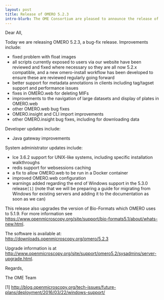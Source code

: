 ```yaml
---
layout: post
title: Release of OMERO 5.2.3
intro-blurb: The OME Consortium are pleased to announce the release of OMERO 5.2.3
---
```

Dear All,

Today we are releasing OMERO 5.2.3, a bug-fix release. Improvements include:

-  fixed problem with float images
-  all scripts currently exposed to users via our website have been reviewed and fixed where necessary so they are all now 5.2.x compatible, and a new omero-install workflow has been developed to ensure these are reviewed regularly going forward
-  better support for metadata annotations in clients including tag/tagset support and performance issues
-  fixes in OMERO.web for deleting MIFs
-  improvements to the navigation of large datasets and display of plates in OMERO.web
-  other OMERO.web bug fixes
-  OMERO.insight and CLI import improvements
-  other OMERO.insight bug fixes, including for downloading data

Developer updates include:
 
-  Java gateway improvements

System administrator updates include:
 
-  Ice 3.6.2 support for UNIX-like systems, including specific installation walkthroughs
-  redis support for websessions caching
-  a fix to allow OMERO.web to be run in a Docker container
-  improved OMERO.web configuration
-  warnings added regarding the end of Windows support in the 5.3.0 release`[1]` (note that we will be preparing a guide for migrating from Windows for existing servers and adding it to the documentation as soon as we can)

This release also upgrades the version of Bio-Formats which OMERO uses to
5.1.9. For more information see https://www.openmicroscopy.org/site/support/bio-formats5.1/about/whats-new.html.

The software is available at:
http://downloads.openmicroscopy.org/omero/5.2.3

Upgrade information is at http://www.openmicroscopy.org/site/support/omero5.2/sysadmins/server-upgrade.html.

Regards,

The OME Team

[1] http://blog.openmicroscopy.org/tech-issues/future-plans/deployment/2016/03/22/windows-support/
